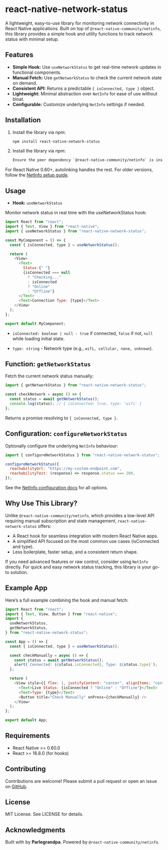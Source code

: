 # react-native-network-status

A lightweight, easy-to-use library for monitoring network connectivity in React Native applications. Built on top of `@react-native-community/netinfo`, this library provides a simple hook and utility functions to track network status with minimal setup.

## Features

- **Simple Hook:** Use `useNetworkStatus` to get real-time network updates in functional components.
- **Manual Fetch:** Use `getNetworkStatus` to check the current network state on demand.
- **Consistent API:** Returns a predictable `{ isConnected, type }` object.
- **Lightweight:** Minimal abstraction over `NetInfo` for ease of use without bloat.
- **Configurable:** Customize underlying `NetInfo` settings if needed.

## Installation

1. Install the library via npm:
   ```bash
   npm install react-native-network-status
   ```
2. Install the library via npm:
   ```bash
   Ensure the peer dependency `@react-native-community/netinfo` is installed and linked:
   ```

For React Native 0.60+, autolinking handles the rest. For older versions, follow the [NetInfo setup guide](https://github.com/react-native-netinfo/react-native-netinfo#react-native-059-and-below).

## Usage

- **Hook:** `useNetworkStatus`

Monitor network status in real time with the useNetworkStatus hook:

```javascript
import React from "react";
import { Text, View } from "react-native";
import { useNetworkStatus } from "react-native-network-status";

const MyComponent = () => {
  const { isConnected, type } = useNetworkStatus();

  return (
    <View>
      <Text>
        Status:{" "}
        {isConnected === null
          ? "Checking..."
          : isConnected
          ? "Online"
          : "Offline"}
      </Text>
      <Text>Connection Type: {type}</Text>
    </View>
  );
};

export default MyComponent;
```

- `isConnected: boolean | null - true` if connected, `false` if not, `null` while loading initial state.

- `type: string` - Network type (e.g., `wifi, cellular, none, unknown`).

## Function: `getNetworkStatus`

Fetch the current network status manually:

```javascript
import { getNetworkStatus } from "react-native-network-status";

const checkNetwork = async () => {
  const status = await getNetworkStatus();
  console.log(status); // { isConnected: true, type: 'wifi' }
};
```

Returns a promise resolving to `{ isConnected, type }`.

## Configuration: `configureNetworkStatus`

Optionally configure the underlying `NetInfo` behaviour:

```javascript
import { configureNetworkStatus } from "react-native-network-status";

configureNetworkStatus({
  reachabilityUrl: "https://my-custom-endpoint.com",
  reachabilityTest: (response) => response.status === 200,
});
```

See the [NetInfo configuration docs](https://github.com/react-native-netinfo/react-native-netinfo#configure) for all options.

## Why Use This Library?

Unlike `@react-native-community/netinfo`, which provides a low-level API requiring manual subscription and state management, `react-native-network-status` offers:

- A React hook for seamless integration with modern React Native apps.
- A simplified API focused on the most common use cases (isConnected and type).
- Less boilerplate, faster setup, and a consistent return shape.

If you need advanced features or raw control, consider using `NetInfo` directly. For quick and easy network status tracking, this library is your go-to solution.

## Example App

Here’s a full example combining the hook and manual fetch:

```javascript
import React from "react";
import { Text, View, Button } from "react-native";
import {
  useNetworkStatus,
  getNetworkStatus,
} from "react-native-network-status";

const App = () => {
  const { isConnected, type } = useNetworkStatus();

  const checkManually = async () => {
    const status = await getNetworkStatus();
    alert(`Connected: ${status.isConnected}, Type: ${status.type}`);
  };

  return (
    <View style={{ flex: 1, justifyContent: "center", alignItems: "center" }}>
      <Text>Live Status: {isConnected ? "Online" : "Offline"}</Text>
      <Text>Type: {type}</Text>
      <Button title="Check Manually" onPress={checkManually} />
    </View>
  );
};

export default App;
```

## Requirements

- React Native >= 0.60.0
- React >= 16.8.0 (for hooks)

## Contributing

Contributions are welcome! Please submit a pull request or open an issue on [GitHub](https://github.com/Parlegrandpa/react-native-network-status).

## License

MIT License. See LICENSE for details.

## Acknowledgments

Built with by **Parlegrandpa**. Powered by `@react-native-community/netinfo`.
